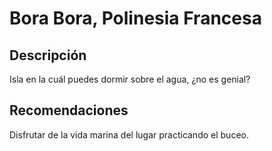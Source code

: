 # Bora Bora, Polinesia Francesa

## Descripción
Isla en la cuál puedes dormir sobre el agua, ¿no es genial?

## Recomendaciones
Disfrutar de la vida marina del lugar practicando el buceo.

